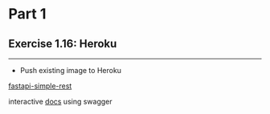 # Part 1

## Exercise 1.16: Heroku
---
- Push existing image to Heroku

[fastapi-simple-rest](https://simple-rest-fastapi.herokuapp.com/)

interactive [docs](https://simple-rest-fastapi.herokuapp.com/docs) using swagger